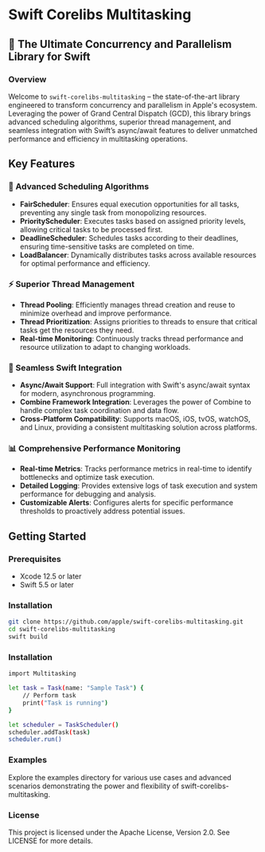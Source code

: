 # **Swift Corelibs Multitasking**

## **🚀 The Ultimate Concurrency and Parallelism Library for Swift**

### **Overview**

Welcome to `swift-corelibs-multitasking` – the state-of-the-art library engineered to transform concurrency and parallelism in Apple's ecosystem. Leveraging the power of Grand Central Dispatch (GCD), this library brings advanced scheduling algorithms, superior thread management, and seamless integration with Swift’s async/await features to deliver unmatched performance and efficiency in multitasking operations.

## **Key Features**

### **🌟 Advanced Scheduling Algorithms**
- **FairScheduler**: Ensures equal execution opportunities for all tasks, preventing any single task from monopolizing resources.
- **PriorityScheduler**: Executes tasks based on assigned priority levels, allowing critical tasks to be processed first.
- **DeadlineScheduler**: Schedules tasks according to their deadlines, ensuring time-sensitive tasks are completed on time.
- **LoadBalancer**: Dynamically distributes tasks across available resources for optimal performance and efficiency.

### **⚡ Superior Thread Management**
- **Thread Pooling**: Efficiently manages thread creation and reuse to minimize overhead and improve performance.
- **Thread Prioritization**: Assigns priorities to threads to ensure that critical tasks get the resources they need.
- **Real-time Monitoring**: Continuously tracks thread performance and resource utilization to adapt to changing workloads.

### **🔗 Seamless Swift Integration**
- **Async/Await Support**: Full integration with Swift's async/await syntax for modern, asynchronous programming.
- **Combine Framework Integration**: Leverages the power of Combine to handle complex task coordination and data flow.
- **Cross-Platform Compatibility**: Supports macOS, iOS, tvOS, watchOS, and Linux, providing a consistent multitasking solution across platforms.

### **📊 Comprehensive Performance Monitoring**
- **Real-time Metrics**: Tracks performance metrics in real-time to identify bottlenecks and optimize task execution.
- **Detailed Logging**: Provides extensive logs of task execution and system performance for debugging and analysis.
- **Customizable Alerts**: Configures alerts for specific performance thresholds to proactively address potential issues.

## **Getting Started**

### **Prerequisites**
- Xcode 12.5 or later
- Swift 5.5 or later

### **Installation**
```bash
git clone https://github.com/apple/swift-corelibs-multitasking.git
cd swift-corelibs-multitasking
swift build
```

### **Installation**
```bash
import Multitasking

let task = Task(name: "Sample Task") {
    // Perform task
    print("Task is running")
}

let scheduler = TaskScheduler()
scheduler.addTask(task)
scheduler.run()
```
### **Examples**
Explore the examples directory for various use cases and advanced scenarios demonstrating the power and flexibility of swift-corelibs-multitasking.


### License
This project is licensed under the Apache License, Version 2.0. See LICENSE for more details.

